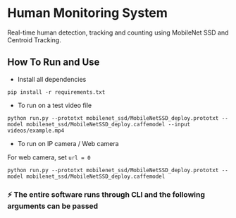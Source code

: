 # Human Monitoring System
Real-time human detection, tracking and counting using MobileNet SSD and Centroid Tracking.


## How To Run and Use

- Install all dependencies
```
pip install -r requirements.txt
```

- To run on a test video file
```
python run.py --prototxt mobilenet_ssd/MobileNetSSD_deploy.prototxt --model mobilenet_ssd/MobileNetSSD_deploy.caffemodel --input videos/example.mp4
```
- To run on IP camera / Web camera

For web camera, set `url = 0`
```
python run.py --prototxt mobilenet_ssd/MobileNetSSD_deploy.prototxt --model mobilenet_ssd/MobileNetSSD_deploy.caffemodel
```

### ⚡ The entire software runs through CLI and the following arguments can be passed 
